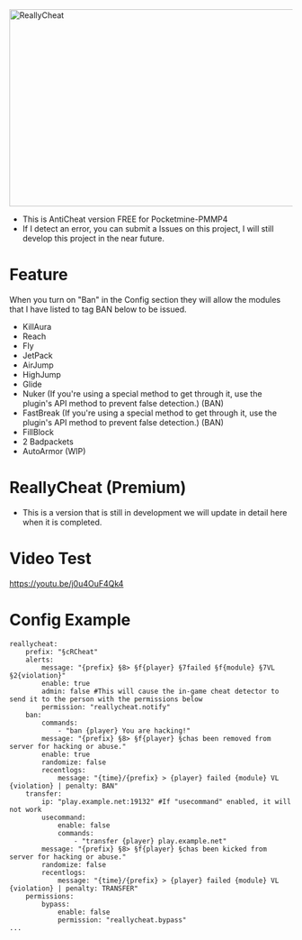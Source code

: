 <img src="https://github.com/hachkingtohach1/ReallyCheat/blob/main/ReallyCheat.png" alt="ReallyCheat" height="350" width="900" />

- This is AntiCheat version FREE for Pocketmine-PMMP4 
- If I detect an error, you can submit a Issues on this project, I will still develop this project in the near future.

# Feature

When you turn on "Ban" in the Config section they will allow the modules that I have listed to tag BAN below to be issued.

- KillAura
- Reach
- Fly
- JetPack
- AirJump
- HighJump
- Glide
- Nuker (If you're using a special method to get through it, use the plugin's API method to prevent false detection.) (BAN)
- FastBreak (If you're using a special method to get through it, use the plugin's API method to prevent false detection.) (BAN)
- FillBlock
- 2 Badpackets
- AutoArmor (WIP)

# ReallyCheat (Premium)
- This is a version that is still in development we will update in detail here when it is completed.

# Video Test
https://youtu.be/j0u4OuF4Qk4

# Config Example
```---
reallycheat:
    prefix: "§cRCheat"
    alerts: 
        message: "{prefix} §8> §f{player} §7failed §f{module} §7VL §2{violation}"
        enable: true
        admin: false #This will cause the in-game cheat detector to send it to the person with the permissions below 
        permission: "reallycheat.notify"
    ban:
        commands:
            - "ban {player} You are hacking!"
        message: "{prefix} §8> §f{player} §chas been removed from server for hacking or abuse."
        enable: true
        randomize: false
        recentlogs:
            message: "{time}/{prefix} > {player} failed {module} VL {violation} | penalty: BAN"
    transfer:             
        ip: "play.example.net:19132" #If "usecommand" enabled, it will not work  
        usecommand:
            enable: false
            commands:
                - "transfer {player} play.example.net"
        message: "{prefix} §8> §f{player} §chas been kicked from server for hacking or abuse."
        randomize: false
        recentlogs:
            message: "{time}/{prefix} > {player} failed {module} VL {violation} | penalty: TRANSFER"       
    permissions:
        bypass:
            enable: false
            permission: "reallycheat.bypass"
...
```
